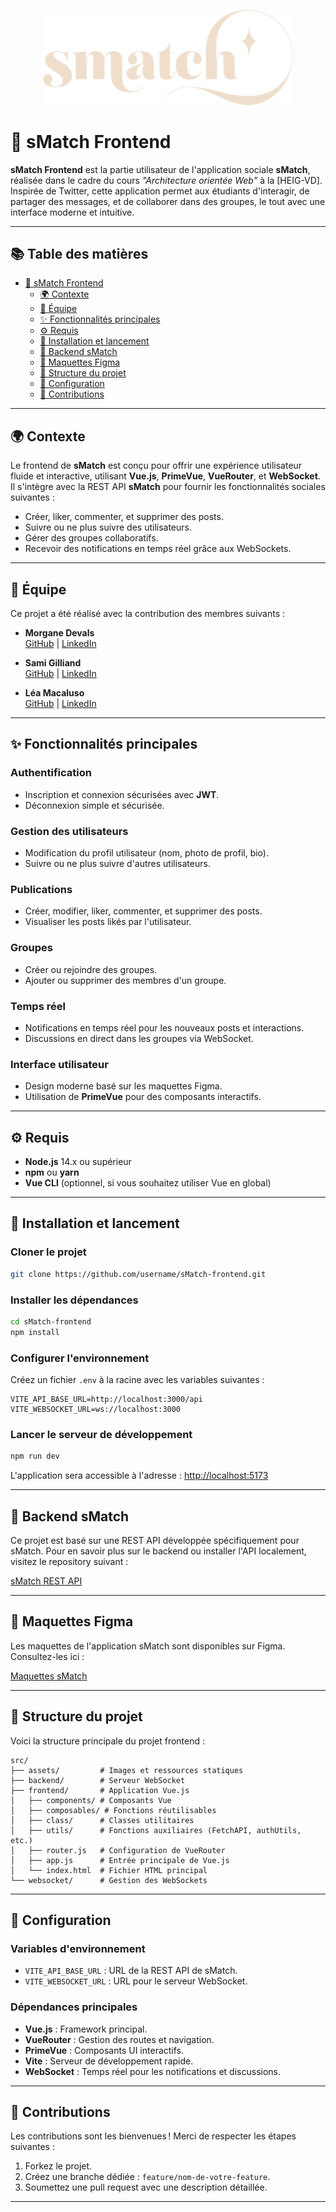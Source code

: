 <p align="center"><img src="src/frontend/assets/Smatch.png" width="400" alt="Logo Smatch - Projet HEIG-VD Frontend"></p>

# 🎯 **sMatch Frontend**

**sMatch Frontend** est la partie utilisateur de l'application sociale **sMatch**, réalisée dans le cadre du cours *"Architecture orientée Web"* à la [HEIG-VD]. Inspirée de Twitter, cette application permet aux étudiants d'interagir, de partager des messages, et de collaborer dans des groupes, le tout avec une interface moderne et intuitive.

---

## 📚 **Table des matières**

- [🎯 sMatch Frontend](#-smatch-frontend)
  - [🌍 Contexte](#-contexte)
  - [👥 Équipe](#-équipe)
  - [✨ Fonctionnalités principales](#-fonctionnalités-principales)
  - [⚙️ Requis](#️-requis)
  - [🚀 Installation et lancement](#-installation-et-lancement)
  - [📖 Backend sMatch](#-backend-smatch)
  - [🎨 Maquettes Figma](#-maquettes-figma)
  - [📂 Structure du projet](#-structure-du-projet)
  - [🔧 Configuration](#-configuration)
  - [🤝 Contributions](#-contributions)

---

## 🌍 **Contexte**

Le frontend de **sMatch** est conçu pour offrir une expérience utilisateur fluide et interactive, utilisant **Vue.js**, **PrimeVue**, **VueRouter**, et **WebSocket**. Il s'intègre avec la REST API **sMatch** pour fournir les fonctionnalités sociales suivantes :

- Créer, liker, commenter, et supprimer des posts.
- Suivre ou ne plus suivre des utilisateurs.
- Gérer des groupes collaboratifs.
- Recevoir des notifications en temps réel grâce aux WebSockets.

---

## 👥 **Équipe**

Ce projet a été réalisé avec la contribution des membres suivants :

- **Morgane Devals**  
  [GitHub](https://github.com/morgui2003) | [LinkedIn](https://www.linkedin.com/in/morgane-devals-5730ba26a/)

- **Sami Gilliand**  
  [GitHub](https://github.com/GilliandSami) | [LinkedIn](https://www.linkedin.com/in/sami-gilliand/)

- **Léa Macaluso**  
  [GitHub](https://github.com/macalusolea) | [LinkedIn](https://www.linkedin.com/in/lea-macaluso/)

---

## ✨ **Fonctionnalités principales**

### **Authentification**
- Inscription et connexion sécurisées avec **JWT**.
- Déconnexion simple et sécurisée.

### **Gestion des utilisateurs**
- Modification du profil utilisateur (nom, photo de profil, bio).
- Suivre ou ne plus suivre d'autres utilisateurs.

### **Publications**
- Créer, modifier, liker, commenter, et supprimer des posts.
- Visualiser les posts likés par l'utilisateur.

### **Groupes**
- Créer ou rejoindre des groupes.
- Ajouter ou supprimer des membres d'un groupe.

### **Temps réel**
- Notifications en temps réel pour les nouveaux posts et interactions.
- Discussions en direct dans les groupes via WebSocket.

### **Interface utilisateur**
- Design moderne basé sur les maquettes Figma.
- Utilisation de **PrimeVue** pour des composants interactifs.

---

## ⚙️ **Requis**

- **Node.js** 14.x ou supérieur
- **npm** ou **yarn**
- **Vue CLI** (optionnel, si vous souhaitez utiliser Vue en global)

---

## 🚀 **Installation et lancement**

### **Cloner le projet**

```bash
git clone https://github.com/username/sMatch-frontend.git
```

### **Installer les dépendances**

```bash
cd sMatch-frontend
npm install
```

### **Configurer l'environnement**

Créez un fichier `.env` à la racine avec les variables suivantes :

```env
VITE_API_BASE_URL=http://localhost:3000/api
VITE_WEBSOCKET_URL=ws://localhost:3000
```

### **Lancer le serveur de développement**

```bash
npm run dev
```

L'application sera accessible à l'adresse : [http://localhost:5173](http://localhost:5173)

---

## 📖 **Backend sMatch**

Ce projet est basé sur une REST API développée spécifiquement pour sMatch. Pour en savoir plus sur le backend ou installer l'API localement, visitez le repository suivant :

[sMatch REST API](https://github.com/GilliandSami/sMatch-RestAPI/tree/main)

---

## 🎨 **Maquettes Figma**

Les maquettes de l'application sMatch sont disponibles sur Figma. Consultez-les ici :

[Maquettes sMatch](https://www.figma.com/design/Oayx8EktIW8gYPf4wOrxFO/Maquettes-DevMobil?node-id=0-1&t=IlBOZtxyVq8ApqSH-1)

---

## 📂 **Structure du projet**

Voici la structure principale du projet frontend :

```plaintext
src/
├── assets/         # Images et ressources statiques
├── backend/        # Serveur WebSocket
├── frontend/       # Application Vue.js
│   ├── components/ # Composants Vue
│   ├── composables/ # Fonctions réutilisables
│   ├── class/      # Classes utilitaires
│   ├── utils/      # Fonctions auxiliaires (FetchAPI, authUtils, etc.)
│   ├── router.js   # Configuration de VueRouter
│   ├── app.js      # Entrée principale de Vue.js
│   └── index.html  # Fichier HTML principal
└── websocket/      # Gestion des WebSockets
```

---

## 🔧 **Configuration**

### **Variables d'environnement**

- `VITE_API_BASE_URL` : URL de la REST API de sMatch.
- `VITE_WEBSOCKET_URL` : URL pour le serveur WebSocket.

### **Dépendances principales**

- **Vue.js** : Framework principal.
- **VueRouter** : Gestion des routes et navigation.
- **PrimeVue** : Composants UI interactifs.
- **Vite** : Serveur de développement rapide.
- **WebSocket** : Temps réel pour les notifications et discussions.

---

## 🤝 **Contributions**

Les contributions sont les bienvenues ! Merci de respecter les étapes suivantes :

1. Forkez le projet.
2. Créez une branche dédiée : `feature/nom-de-votre-feature`.
3. Soumettez une pull request avec une description détaillée.

---

